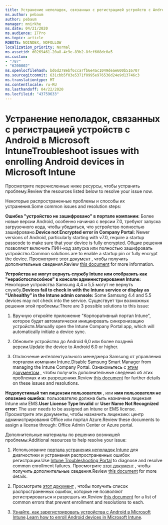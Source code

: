 ```yaml
---
title: Устранение неполадок, связанных с регистрацией устройств с Android в Microsoft Intune
ms.author: pebaum
author: pebaum
manager: mnirkhe
ms.date: 04/21/2020
ms.audience: ITPro
ms.topic: article
ROBOTS: NOINDEX, NOFOLLOW
localization_priority: Normal
ms.assetid: d0269461-20a8-4c9e-83b2-8fcf608dc0a5
ms.custom:
- "787"
- "6200002"
ms.openlocfilehash: bd6d278ebf6cca7fb6e4ac1049deae600b516707
ms.sourcegitcommit: 631cbb5f03e5371f0995e976536d24e9d13746c3
ms.translationtype: MT
ms.contentlocale: ru-RU
ms.lasthandoff: 04/22/2020
ms.locfileid: "43759633"
---
```

# <a name="troubleshoot-issues-with-enrolling-android-devices-in-microsoft-intune"></a><span data-ttu-id="5b581-102">Устранение неполадок, связанных с регистрацией устройств с Android в Microsoft Intune</span><span class="sxs-lookup"><span data-stu-id="5b581-102">Troubleshoot issues with enrolling Android devices in Microsoft Intune</span></span>

<span data-ttu-id="5b581-103">Просмотрите перечисленные ниже ресурсы, чтобы устранить проблему.</span><span class="sxs-lookup"><span data-stu-id="5b581-103">Review the resources listed below to resolve your issue now.</span></span>
  
<span data-ttu-id="5b581-104">Некоторые распространенные проблемы и способы их устранения.</span><span class="sxs-lookup"><span data-stu-id="5b581-104">Some common issues and resolution steps:</span></span>
  
 <span data-ttu-id="5b581-105">**Ошибка "устройство не зашифровано" в портале компании:** Более новые версии Android, особенно начиная с версии 7.0, требуют запуска загрузочного кода, чтобы убедиться, что устройство полностью зашифровано.</span><span class="sxs-lookup"><span data-stu-id="5b581-105">**Device not Encrypted error in Company Portal:** Newer versions of Android, particularly starting with v7.0, require a startup passcode to make sure that your device is fully encrypted.</span></span> <span data-ttu-id="5b581-106">Общие решения позволяют включить ПИН-код запуска или полностью зашифровать устройство.</span><span class="sxs-lookup"><span data-stu-id="5b581-106">Common solutions are to enable a startup pin or fully encrypt the device.</span></span> <span data-ttu-id="5b581-107">Просмотрите [этот документ](https://docs.microsoft.com/intune-user-help/your-device-appears-encrypted-but-cp-says-otherwise-android) , чтобы получить дополнительные сведения.</span><span class="sxs-lookup"><span data-stu-id="5b581-107">Review [this document](https://docs.microsoft.com/intune-user-help/your-device-appears-encrypted-but-cp-says-otherwise-android) for more information.</span></span>
  
 <span data-ttu-id="5b581-108">**Устройства не могут вернуть службу Intune или отобразить как "неработоспособное" в консоли администрирования Intune:** Некоторые устройства Samsung 4,4 и 5,5 могут не вернуть службу.</span><span class="sxs-lookup"><span data-stu-id="5b581-108">**Devices fail to check in with the Intune service or display as "Unhealthy" in the Intune admin console:** Some Samsung 4.4 and 5.5 devices may not check into the service.</span></span> <span data-ttu-id="5b581-109">Существует три возможных решения этой проблемы:</span><span class="sxs-lookup"><span data-stu-id="5b581-109">There are 3 possible solutions to this issue:</span></span>
  
1. <span data-ttu-id="5b581-110">Вручную откройте приложение "Корпоративный портал Intune", которое будет автоматически инициировать синхронизацию устройств.</span><span class="sxs-lookup"><span data-stu-id="5b581-110">Manually open the Intune Company Portal app, which will automatically initiate a device sync.</span></span>

2. <span data-ttu-id="5b581-111">Обновите устройство до Android 6,0 или более поздней версии.</span><span class="sxs-lookup"><span data-stu-id="5b581-111">Update the device to Android 6.0 or higher.</span></span>

3. <span data-ttu-id="5b581-112">Отключение интеллектуального менеджера Samsung от управления порталом компании Intune.</span><span class="sxs-lookup"><span data-stu-id="5b581-112">Disable Samsung Smart Manager from managing the Intune Company Portal.</span></span> <span data-ttu-id="5b581-113">Ознакомьтесь с [этим документом](https://docs.microsoft.com/intune-classic/troubleshoot/troubleshoot-device-enrollment-in-intune#devices-fail-to-check-in-with-the-intune-service-and-display-as-unhealthy-in-the-intune-admin-console) , чтобы получить дополнительные сведения об этих проблемах и их разрешениях.</span><span class="sxs-lookup"><span data-stu-id="5b581-113">Review [this document](https://docs.microsoft.com/intune-classic/troubleshoot/troubleshoot-device-enrollment-in-intune#devices-fail-to-check-in-with-the-intune-service-and-display-as-unhealthy-in-the-intune-admin-console) for further details on these issues and resolutions.</span></span>

 <span data-ttu-id="5b581-114">**Недопустимый тип лицензии пользователя** , или **имя пользователя не опознано ошибка:** пользователю должна быть назначена лицензия Intune или EMS.</span><span class="sxs-lookup"><span data-stu-id="5b581-114">**User License Type Invalid** or **User Name Not Recognized error:** The user needs to be assigned an Intune or EMS license.</span></span> <span data-ttu-id="5b581-115">Просмотрите эти документы, чтобы назначить лицензию: центр администрирования Office или портал Azure.</span><span class="sxs-lookup"><span data-stu-id="5b581-115">Review these documents to assign a license through: Office Admin Center or Azure portal.</span></span>
  
<span data-ttu-id="5b581-116">Дополнительные материалы по решению возникшей проблемы:</span><span class="sxs-lookup"><span data-stu-id="5b581-116">Additional resources to help resolve your issue:</span></span>
  
1. <span data-ttu-id="5b581-117">Использование [портала устранения неполадок Intune](https://devicemanagement.microsoft.com/#blade/Microsoft_Intune_DeviceSettings/TroubleshootBlade) для диагностики и устранения распространенных ошибок регистрации.</span><span class="sxs-lookup"><span data-stu-id="5b581-117">Use [Intune Troubleshooting Portal](https://devicemanagement.microsoft.com/#blade/Microsoft_Intune_DeviceSettings/TroubleshootBlade) to diagnose and resolve common enrollment failures.</span></span> <span data-ttu-id="5b581-118">Просмотрите [этот документ](https://docs.microsoft.com/intune/help-desk-operators) , чтобы получить дополнительные сведения.</span><span class="sxs-lookup"><span data-stu-id="5b581-118">Review [this document](https://docs.microsoft.com/intune/help-desk-operators) for more details.</span></span>

2. <span data-ttu-id="5b581-119">Просмотрите [этот документ](https://docs.microsoft.com/intune-classic/Troubleshoot/troubleshoot-device-enrollment-in-intune) , чтобы получить список распространенных ошибок, которые не позволяют регистрироваться и разрешать их.</span><span class="sxs-lookup"><span data-stu-id="5b581-119">Review [this document](https://docs.microsoft.com/intune-classic/Troubleshoot/troubleshoot-device-enrollment-in-intune) for a list of common errors that prevent enrollment and resolutions to each.</span></span>

3. <span data-ttu-id="5b581-120">[Узнайте, как зарегистрировать устройства с Android в Microsoft Intune](https://docs.microsoft.com/intune/android-enroll).</span><span class="sxs-lookup"><span data-stu-id="5b581-120">[Learn how to enroll Android devices in Microsoft Intune](https://docs.microsoft.com/intune/android-enroll).</span></span>
